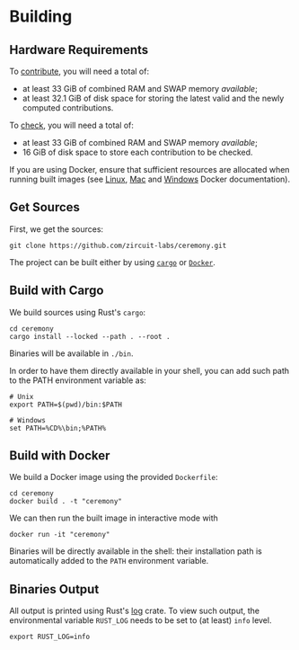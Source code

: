 # Building

## Hardware Requirements

To [contribute](ceremony.md#contribute), you will need a total of:
- at least 33 GiB of combined RAM and SWAP memory *available*;
- at least 32.1 GiB of disk space for storing the latest valid and the newly computed contributions.

To [check](ceremony.md#check), you will need a total of:
- at least 33 GiB of combined RAM and SWAP memory *available*;
- 16 GiB of disk space to store each contribution to be checked.

If you are using Docker, ensure that sufficient resources are allocated when running built images (see [Linux](https://docs.docker.com/desktop/settings/linux/#resources), [Mac](https://docs.docker.com/desktop/settings/mac/#resources) and [Windows](https://docs.docker.com/desktop/settings/windows/#resources) Docker documentation).

## Get Sources

First, we get the sources:
```shell
git clone https://github.com/zircuit-labs/ceremony.git
```

The project can be built either by using [`cargo`](https://doc.rust-lang.org/cargo/getting-started/installation.html) or [`Docker`](https://docs.docker.com/engine/install/).


## Build with Cargo

We build sources using Rust's `cargo`:

```shell
cd ceremony
cargo install --locked --path . --root .
```

Binaries will be available in `./bin`. 

In order to have them directly available in your shell, you can add such path to the PATH environment variable as:

```shell
# Unix 
export PATH=$(pwd)/bin:$PATH

# Windows
set PATH=%CD%\bin;%PATH%
```

## Build with Docker

We build a Docker image using the provided `Dockerfile`:

```shell
cd ceremony
docker build . -t "ceremony"
```

We can then run the built image in interactive mode with
```shell
docker run -it "ceremony" 
```
Binaries will be directly available in the shell: their installation path is automatically added to the `PATH` environment variable.

## Binaries Output

All output is printed using Rust's [log](https://github.com/rust-lang/log) crate. To view such output, the environmental variable `RUST_LOG` needs to be set to (at least) `info` level.

```shell
export RUST_LOG=info
```